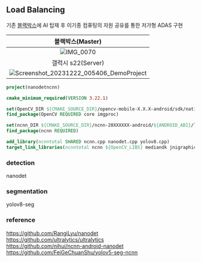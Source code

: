 ## Load Balancing
기존 [블랙박스](http://itempage3.auction.co.kr/DetailView.aspx?ItemNo=C522794645&frm3=V2)에 AI 탑재 후 이기종 컴퓨팅의 자원 공유를 통한 저가형 ADAS 구현

|블랙박스(Master)|
|:---:|
|![IMG_0070](https://github.com/bert13069598/LoadBalancing/assets/89738612/c254fe30-5345-43aa-9277-acbd2141e1b6)|
|갤럭시 s22(Server)|
|![Screenshot_20231222_005406_DemoProject](https://github.com/bert13069598/LoadBalancing/assets/89738612/b11a6f93-9214-4b89-96e1-dba3c98910c2)|

```cmake
project(nanodetncnn)

cmake_minimum_required(VERSION 3.22.1)

set(OpenCV_DIR ${CMAKE_SOURCE_DIR}/opencv-mobile-X.X.X-android/sdk/native/jni)
find_package(OpenCV REQUIRED core imgproc)

set(ncnn_DIR ${CMAKE_SOURCE_DIR}/ncnn-20XXXXXX-android/${ANDROID_ABI}/lib/cmake/ncnn)
find_package(ncnn REQUIRED)

add_library(ncnntotal SHARED ncnn.cpp nanodet.cpp yolov8.cpp)
target_link_libraries(ncnntotal ncnn ${OpenCV_LIBS} mediandk jnigraphics)
```

### detection
nanodet


### segmentation
yolov8-seg

### reference
https://github.com/RangiLyu/nanodet  
https://github.com/ultralytics/ultralytics  
https://github.com/nihui/ncnn-android-nanodet  
https://github.com/FeiGeChuanShu/yolov5-seg-ncnn  
